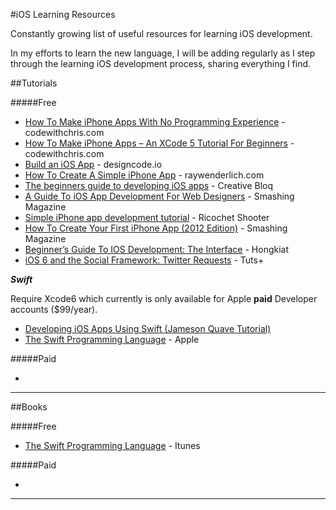 #iOS Learning Resources

Constantly growing list of useful resources for learning iOS development. 

In my efforts to learn the new language, I will be adding regularly as I step through the learning iOS development process, sharing everything I find.

##Tutorials

#####Free

* [How To Make iPhone Apps With No Programming Experience](http://codewithchris.com/how-to-make-iphone-apps-with-no-programming-experience/) - codewithchris.com
* [How To Make iPhone Apps – An XCode 5 Tutorial For Beginners](http://codewithchris.com/xcode-tutorial/) - codewithchris.com
* [Build an iOS App](http://designcode.io/xcode) - designcode.io
* [How To Create A Simple iPhone App](http://www.raywenderlich.com/1797/ios-tutorial-how-to-create-a-simple-iphone-app-part-1) - raywenderlich.com
* [The beginners guide to developing iOS apps](http://www.creativebloq.com/iphone/how-to-make-iphone-apps-10122810) - Creative Bloq
* [A Guide To iOS App Development For Web Designers](http://www.smashingmagazine.com/2012/09/10/ios-sdk-for-designers/) - Smashing Magazine
* [Simple iPhone app development tutorial](http://ricochetshooter.wordpress.com/2012/02/12/simple-iphone-app-development-tutorial/) - Ricochet Shooter
* [How To Create Your First iPhone App (2012 Edition)](http://www.smashingmagazine.com/2009/08/11/how-to-create-your-first-iphone-application/) - Smashing Magazine
* [Beginner’s Guide To IOS Development: The Interface](http://www.hongkiat.com/blog/ios-development-guide-part1/) - Hongkiat
* [iOS 6 and the Social Framework: Twitter Requests](http://code.tutsplus.com/tutorials/ios-6-and-the-social-framework-twitter-requests--mobile-14840) - Tuts+

***Swift***

Require Xcode6 which currently is only available for Apple **paid** Developer accounts ($99/year).

* [Developing iOS Apps Using Swift (Jameson Quave Tutorial)](http://jamesonquave.com/blog/developing-ios-apps-using-swift-tutorial/)
* [The Swift Programming Language](https://developer.apple.com/library/prerelease/ios/documentation/Swift/Conceptual/Swift_Programming_Language/) - Apple

#####Paid

* 

---

##Books

#####Free

* [The Swift Programming Language](https://itunes.apple.com/us/book/the-swift-programming-language/id881256329?mt=11) - Itunes

#####Paid

* 

---


